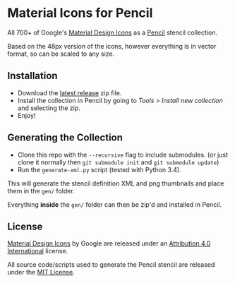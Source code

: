 # Material Icons for Pencil
All 700+ of Google's [Material Design Icons](https://github.com/google/material-design-icons) as a [Pencil](https://github.com/prikhi/pencil) stencil collection.

Based on the 48px version of the icons, however everything is in vector format, so can be scaled to any size.

## Installation
- Download the [latest release](https://github.com/nathanielw/Material-Icons-for-Pencil/releases/latest) zip file.
- Install the collection in Pencil by going to *Tools > Install new collection* and selecting the zip.
- Enjoy!

## Generating the Collection
- Clone this repo with the `--recursive` flag to include submodules. (or just clone it normally then `git submodule init` and `git submodule update`)
- Run the `generate-xml.py` script (tested with Python 3.4).

This will generate the stencil definition XML and png thumbnails and place them in the `gen/` folder.

Everything **inside** the `gen/` folder can then be zip'd and installed in Pencil.

## License
[Material Design Icons](https://github.com/google/material-design-icons) by Google are released under an [Attribution 4.0 International](http://creativecommons.org/licenses/by/4.0/) license.

All source code/scripts used to generate the Pencil stencil are released under the [MIT License](http://opensource.org/licenses/mit-license.php).
